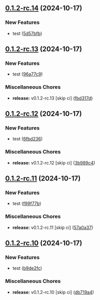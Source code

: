 ## [0.1.2-rc.14](https://github.com/KingTimer12/MYK-Desktop/compare/v0.1.2-rc.13...v0.1.2-rc.14) (2024-10-17)


### New Features

* test ([5d57bfb](https://github.com/KingTimer12/MYK-Desktop/commit/5d57bfba57e29d2af06638fdf5cba4875bbbe60c))

## [0.1.2-rc.13](https://github.com/KingTimer12/MYK-Desktop/compare/v0.1.2-rc.12...v0.1.2-rc.13) (2024-10-17)


### New Features

* test ([96a77c9](https://github.com/KingTimer12/MYK-Desktop/commit/96a77c978796afb40468a064a610e356b0fc9589))


### Miscellaneous Chores

* **release:** v0.1.2-rc.13 [skip ci] ([fbd317d](https://github.com/KingTimer12/MYK-Desktop/commit/fbd317db335e6e595b58ce852059a56be737521b))

## [0.1.2-rc.12](https://github.com/KingTimer12/MYK-Desktop/compare/v0.1.2-rc.11...v0.1.2-rc.12) (2024-10-17)


### New Features

* test ([6fbd236](https://github.com/KingTimer12/MYK-Desktop/commit/6fbd2362d416da9bd81c3c2d76561dc2e614574e))


### Miscellaneous Chores

* **release:** v0.1.2-rc.12 [skip ci] ([3b989c4](https://github.com/KingTimer12/MYK-Desktop/commit/3b989c4e8f743fc95cddaf20aaa0bf0a8223deb3))

## [0.1.2-rc.11](https://github.com/KingTimer12/MYK-Desktop/compare/v0.1.2-rc.10...v0.1.2-rc.11) (2024-10-17)


### New Features

* test ([f99f77b](https://github.com/KingTimer12/MYK-Desktop/commit/f99f77b5a0d4fddafb6b69fb621bbdcf1a7f25bd))


### Miscellaneous Chores

* **release:** v0.1.2-rc.11 [skip ci] ([57a0a37](https://github.com/KingTimer12/MYK-Desktop/commit/57a0a37b11828ce355ec131a100aede29cffa617))

## [0.1.2-rc.10](https://github.com/KingTimer12/MYK-Desktop/compare/v0.1.2-rc.9...v0.1.2-rc.10) (2024-10-17)


### New Features

* test ([b9de2fc](https://github.com/KingTimer12/MYK-Desktop/commit/b9de2fcf8dddb073157b1e7d7fad7a964cc71b06))


### Miscellaneous Chores

* **release:** v0.1.2-rc.10 [skip ci] ([db719a4](https://github.com/KingTimer12/MYK-Desktop/commit/db719a4eeb11c81fdad1a97df37ddea7840fc2b3))


